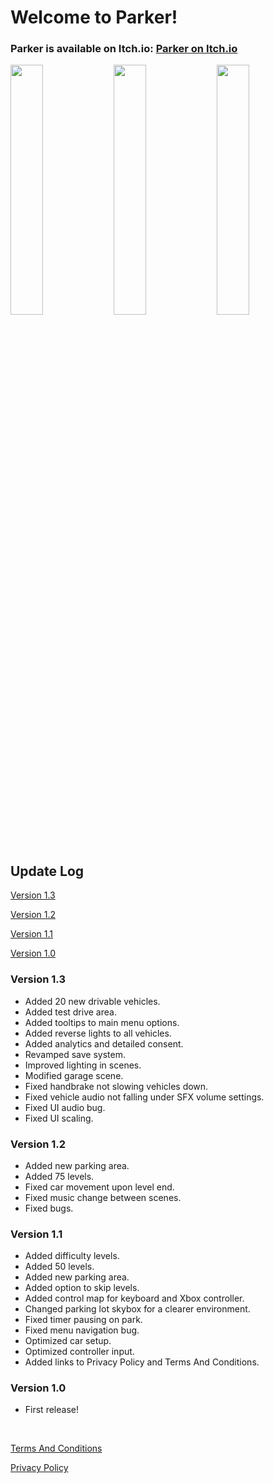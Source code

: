 # Welcome to Parker!

### Parker is available on Itch.io: <a href="https://meter-g-a-m-e-s.itch.io/parker" target="_blank">Parker on Itch.io</a>

<img width="32%" src="https://github.com/user-attachments/assets/8c2ff9dd-cf02-4c18-ad90-b19f2ca40d9c"/>
<img width="32%" src="https://github.com/user-attachments/assets/0a8a1f02-d7cd-44f5-ad36-87c1266d918c"/>
<img width="32%" src="https://github.com/user-attachments/assets/f82bd764-3a0e-4548-bae6-065624e727fe"/>

<h2><strong>Update Log</strong></h3>

<a href="https://github.com/metergames/parker/wiki#version-13">Version 1.3</a>

<a href="https://github.com/metergames/parker/wiki#version-12">Version 1.2</a>

<a href="https://github.com/metergames/parker/wiki#version-11">Version 1.1</a>

<a href="https://github.com/metergames/parker/wiki#version-10">Version 1.0</a>

<h3><string>Version 1.3</strong></h3>
<ul>
    <li>Added 20 new drivable vehicles.</li>
    <li>Added test drive area.</li>
    <li>Added tooltips to main menu options.</li>
    <li>Added reverse lights to all vehicles.</li>
    <li>Added analytics and detailed consent.</li>
    <li>Revamped save system.</li>
    <li>Improved lighting in scenes.</li>
    <li>Modified garage scene.</li>
    <li>Fixed handbrake not slowing vehicles down.</li>
    <li>Fixed vehicle audio not falling under SFX volume settings.</li>
    <li>Fixed UI audio bug.</li>
    <li>Fixed UI scaling.</li>
</ul>

<h3><strong>Version 1.2</strong></h3>
<ul>
    <li>Added new parking area.</li>
    <li>Added 75 levels.</li>
    <li>Fixed car movement upon level end.</li>
    <li>Fixed music change between scenes.</li>
    <li>Fixed bugs.</li>
</ul>

<h3><strong>Version 1.1</strong></h3>
<ul>
    <li>Added difficulty levels.</li>
    <li>Added 50 levels.</li>
    <li>Added new parking area.</li>
    <li>Added option to skip levels.</li>
    <li>Added control map for keyboard and Xbox controller.</li>
    <li>Changed parking lot skybox for a clearer environment.</li>
    <li>Fixed timer pausing on park.</li>
    <li>Fixed menu navigation bug.</li>
    <li>Optimized car setup.</li>
    <li>Optimized controller input.</li>
    <li>Added links to Privacy Policy and Terms And Conditions.</li>
</ul>

<h3><strong>Version 1.0</strong></h3>
<ul>
    <li>First release!</li>
</ul>

<br>

<a href="https://github.com/metergames/parker/wiki/Terms-And-Conditions/">Terms And Conditions</a>

<a href="https://github.com/metergames/parker/wiki/Privacy-Policy/">Privacy Policy</a>

